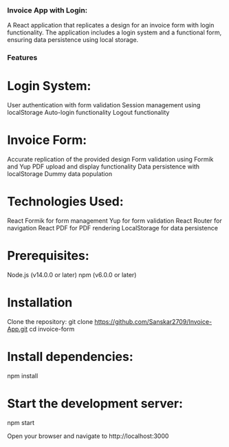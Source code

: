 ### Invoice App with Login:

A React application that replicates a design for an invoice form with login functionality. The application includes a login system and a functional form, ensuring data persistence using local storage.


### Features

# Login System:

User authentication with form validation
Session management using localStorage
Auto-login functionality
Logout functionality


# Invoice Form:

Accurate replication of the provided design
Form validation using Formik and Yup
PDF upload and display functionality
Data persistence with localStorage
Dummy data population

# Technologies Used:

React
Formik for form management
Yup for form validation
React Router for navigation
React PDF for PDF rendering
LocalStorage for data persistence

# Prerequisites:

Node.js (v14.0.0 or later)
npm (v6.0.0 or later)

# Installation

Clone the repository:
git clone https://github.com/Sanskar2709/Invoice-App.git
cd invoice-form

# Install dependencies:
npm install

# Start the development server:
npm start

Open your browser and navigate to http://localhost:3000
